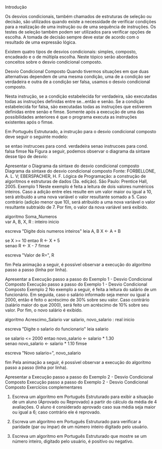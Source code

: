 Introdução

Os desvios condicionais, também chamados de estruturas de seleção ou decisão, são utilizados quando existe a necessidade de verificar condições para a realização de uma instrução ou de uma sequência de instruções. Os testes de seleção também podem ser utilizados para verificar opções de escolha. A tomada de decisão sempre deve estar de acordo com o resultado de uma expressão lógica.

Existem quatro tipos de desvios condicionais: simples, composto, encadeado e o de múltipla escolha. Neste tópico serão abordados conceitos sobre o desvio condicional composto.

 

Desvio Condicional Composto
Quando tivermos situações em que duas alternativas dependem de uma mesma condição, uma de a condição ser verdadeira e outra de a condição ser falsa, usamos o desvio condicional composto.

Nesta instrução, se a condição estabelecida for verdadeira, são executadas todas as instruções definidas entre se...então e senão. Se a condição estabelecida for falsa, são executadas todas as instruções que estiverem definidas entre senão e fimse. Somente após a execução de uma das possibilidades anteriores é que o programa executa as instruções existentes após o fimse.

Em Português Estruturado, a instrução para o desvio condicional composto deve seguir o seguinte modelo:

se <condicao> entao
    instrucoes para cond. verdadeira
senao
   instrucoes para cond. falsa
fimse
Na Figura a seguir, podemos observar o diagrama da sintaxe desse tipo de desvio:

Apresentar o Diagrama da sintaxe do desvio condicional composto
Diagrama da sintaxe do desvio condicional composto
Fonte: FORBELLONE, A. L. V; EBERSPACHER, H. F. Lógica de Programação: a construção de algoritmos e estruturas de dados (3a. edição). São Paulo: Prentice Hall, 2005.
Exemplo 1
Neste exemplo é feita a leitura de dois valores numéricos inteiros. Caso a adição entre eles resulte em um valor maior ou igual a 10, será atribuído a uma nova variável o valor resultante somado a 5. Caso contrário (adição menor que 10), será atribuído a uma nova variável o valor resultante subtraído de 7. Por fim, o valor da nova variável será exibido.

algoritmo Soma_Numeros		
var
  A, B, X, R : inteiro
inicio
 
  escreva "Digite dois numeros inteiros"
  leia A, B
  X <- A + B
 
  se X >= 10 entao
    R <- X + 5   
  senao
    R <- X - 7
  fimse
 
  escreva "Valor de R=", R
 
fim
Pela animação a seguir, é possível observar a execução do algoritmo passo a passo (linha por linha).

Apresentar a Execução passo a passo do Exemplo 1 - Desvio Condicional Composto
Execução passo a passo do Exemplo 1 - Desvio Condicional Composto
Exemplo 2
No exemplo a seguir, é feita a leitura do salário de um funcionário. Em seguida, caso o salário informado seja menor ou igual a 2000, então é feito o acréscimo de 30% sobre seu valor. Caso contrário (salário maior do que 2000), será feito um acréscimo de 10% sobre seu valor. Por fim, o novo salário é exibido.

algoritmo Acrescimo_Salario
var
  salario, novo_salario : real
inicio
 
  escreva "Digite o salario do funcionario"
  leia salario
 
  se salario <= 2000 entao
       novo_salario <- salario * 1.30   
  senao
       novo_salario <- salario * 1.10
  fimse
 
  escreva "Novo salario=", novo_salario
 
fim
Pela animação a seguir, é possível observar a execução do algoritmo passo a passo (linha por linha).

Apresentar a Execução passo a passo do Exemplo 2 - Desvio Condicional Composto
Execução passo a passo do Exemplo 2 - Desvio Condicional Composto
Exercícios complementares
 

1. Escreva um algoritmo em Português Estruturado para exibir a situação de um aluno (Aprovado ou Reprovado) a partir do cálculo da média de 4 avaliações. O aluno é considerado aprovado caso sua média seja maior ou igual a 6; caso contrário ele é reprovado.

2. Escreva um algoritmo em Português Estruturado para verificar a paridade (par ou ímpar) de um número inteiro digitado pelo usuário. 

3. Escreva um algoritmo em Português Estruturado que mostre se um número inteiro, digitado pelo usuário, é positivo ou negativo.

